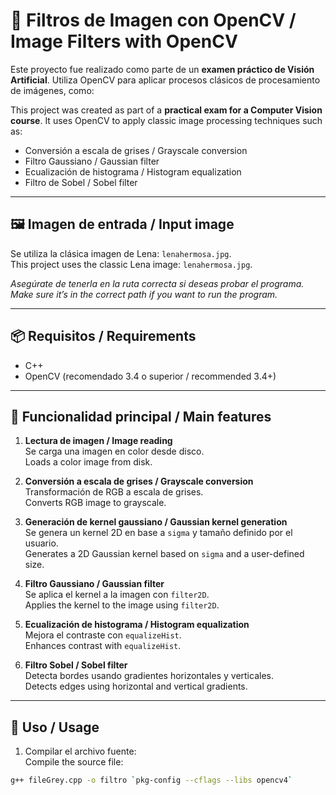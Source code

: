 # 🎨 Filtros de Imagen con OpenCV / Image Filters with OpenCV

Este proyecto fue realizado como parte de un **examen práctico de Visión Artificial**. Utiliza OpenCV para aplicar procesos clásicos de procesamiento de imágenes, como:

This project was created as part of a **practical exam for a Computer Vision course**. It uses OpenCV to apply classic image processing techniques such as:

- Conversión a escala de grises / Grayscale conversion  
- Filtro Gaussiano / Gaussian filter  
- Ecualización de histograma / Histogram equalization  
- Filtro de Sobel / Sobel filter  

---

## 🖼️ Imagen de entrada / Input image

Se utiliza la clásica imagen de Lena: `lenahermosa.jpg`.  
This project uses the classic Lena image: `lenahermosa.jpg`.

*Asegúrate de tenerla en la ruta correcta si deseas probar el programa.*  
*Make sure it’s in the correct path if you want to run the program.*

---

## 📦 Requisitos / Requirements

- C++
- OpenCV (recomendado 3.4 o superior / recommended 3.4+)

---

## 🧠 Funcionalidad principal / Main features

1. **Lectura de imagen / Image reading**  
   Se carga una imagen en color desde disco.  
   Loads a color image from disk.

2. **Conversión a escala de grises / Grayscale conversion**  
   Transformación de RGB a escala de grises.  
   Converts RGB image to grayscale.

3. **Generación de kernel gaussiano / Gaussian kernel generation**  
   Se genera un kernel 2D en base a `sigma` y tamaño definido por el usuario.  
   Generates a 2D Gaussian kernel based on `sigma` and a user-defined size.

4. **Filtro Gaussiano / Gaussian filter**  
   Se aplica el kernel a la imagen con `filter2D`.  
   Applies the kernel to the image using `filter2D`.

5. **Ecualización de histograma / Histogram equalization**  
   Mejora el contraste con `equalizeHist`.  
   Enhances contrast with `equalizeHist`.

6. **Filtro Sobel / Sobel filter**  
   Detecta bordes usando gradientes horizontales y verticales.  
   Detects edges using horizontal and vertical gradients.

---

## 🔧 Uso / Usage

1. Compilar el archivo fuente:  
   Compile the source file:

```bash
g++ fileGrey.cpp -o filtro `pkg-config --cflags --libs opencv4`
